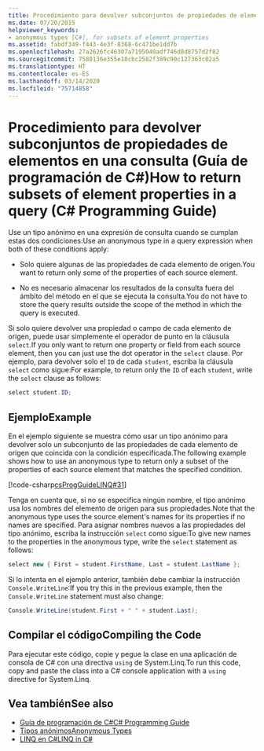```yaml
---
title: Procedimiento para devolver subconjuntos de propiedades de elementos en una consulta - Guía de programación de C#
ms.date: 07/20/2015
helpviewer_keywords:
- anonymous types [C#], for subsets of element properties
ms.assetid: fabdf349-f443-4e3f-8368-6c471be1dd7b
ms.openlocfilehash: 27a2626fc46307a7195040adf746d8d8757d2f82
ms.sourcegitcommit: 7588136e355e10cbc2582f389c90c127363c02a5
ms.translationtype: HT
ms.contentlocale: es-ES
ms.lasthandoff: 03/14/2020
ms.locfileid: "75714858"
---
```

# <a name="how-to-return-subsets-of-element-properties-in-a-query-c-programming-guide"></a><span data-ttu-id="45015-102">Procedimiento para devolver subconjuntos de propiedades de elementos en una consulta (Guía de programación de C#)</span><span class="sxs-lookup"><span data-stu-id="45015-102">How to return subsets of element properties in a query (C# Programming Guide)</span></span>
<span data-ttu-id="45015-103">Use un tipo anónimo en una expresión de consulta cuando se cumplan estas dos condiciones:</span><span class="sxs-lookup"><span data-stu-id="45015-103">Use an anonymous type in a query expression when both of these conditions apply:</span></span>  
  
- <span data-ttu-id="45015-104">Solo quiere algunas de las propiedades de cada elemento de origen.</span><span class="sxs-lookup"><span data-stu-id="45015-104">You want to return only some of the properties of each source element.</span></span>  
  
- <span data-ttu-id="45015-105">No es necesario almacenar los resultados de la consulta fuera del ámbito del método en el que se ejecuta la consulta.</span><span class="sxs-lookup"><span data-stu-id="45015-105">You do not have to store the query results outside the scope of the method in which the query is executed.</span></span>  
  
 <span data-ttu-id="45015-106">Si solo quiere devolver una propiedad o campo de cada elemento de origen, puede usar simplemente el operador de punto en la cláusula `select`.</span><span class="sxs-lookup"><span data-stu-id="45015-106">If you only want to return one property or field from each source element, then you can just use the dot operator in the `select` clause.</span></span> <span data-ttu-id="45015-107">Por ejemplo, para devolver solo el `ID` de cada `student`, escriba la cláusula `select` como sigue:</span><span class="sxs-lookup"><span data-stu-id="45015-107">For example, to return only the `ID` of each `student`, write the `select` clause as follows:</span></span>  
  
```csharp  
select student.ID;  
```  
  
## <a name="example"></a><span data-ttu-id="45015-108">Ejemplo</span><span class="sxs-lookup"><span data-stu-id="45015-108">Example</span></span>  
 <span data-ttu-id="45015-109">En el ejemplo siguiente se muestra cómo usar un tipo anónimo para devolver solo un subconjunto de las propiedades de cada elemento de origen que coincida con la condición especificada.</span><span class="sxs-lookup"><span data-stu-id="45015-109">The following example shows how to use an anonymous type to return only a subset of the properties of each source element that matches the specified condition.</span></span>  
  
 [!code-csharp[csProgGuideLINQ#31](~/samples/snippets/csharp/VS_Snippets_VBCSharp/csProgGuideLINQ/CS/csRef30LangFeatures_2.cs#31)]  
  
 <span data-ttu-id="45015-110">Tenga en cuenta que, si no se especifica ningún nombre, el tipo anónimo usa los nombres del elemento de origen para sus propiedades.</span><span class="sxs-lookup"><span data-stu-id="45015-110">Note that the anonymous type uses the source element's names for its properties if no names are specified.</span></span> <span data-ttu-id="45015-111">Para asignar nombres nuevos a las propiedades del tipo anónimo, escriba la instrucción `select` como sigue:</span><span class="sxs-lookup"><span data-stu-id="45015-111">To give new names to the properties in the anonymous type, write the `select` statement as follows:</span></span>  
  
```csharp  
select new { First = student.FirstName, Last = student.LastName };  
```  
  
 <span data-ttu-id="45015-112">Si lo intenta en el ejemplo anterior, también debe cambiar la instrucción `Console.WriteLine`:</span><span class="sxs-lookup"><span data-stu-id="45015-112">If you try this in the previous example, then the `Console.WriteLine` statement must also change:</span></span>  
  
```csharp  
Console.WriteLine(student.First + " " + student.Last);  
```  
  
## <a name="compiling-the-code"></a><span data-ttu-id="45015-113">Compilar el código</span><span class="sxs-lookup"><span data-stu-id="45015-113">Compiling the Code</span></span>  
  
<span data-ttu-id="45015-114">Para ejecutar este código, copie y pegue la clase en una aplicación de consola de C# con una directiva `using` de System.Linq.</span><span class="sxs-lookup"><span data-stu-id="45015-114">To run this code, copy and paste the class into a C# console application  with a `using` directive for System.Linq.</span></span>
  
## <a name="see-also"></a><span data-ttu-id="45015-115">Vea también</span><span class="sxs-lookup"><span data-stu-id="45015-115">See also</span></span>

- [<span data-ttu-id="45015-116">Guía de programación de C#</span><span class="sxs-lookup"><span data-stu-id="45015-116">C# Programming Guide</span></span>](../index.md)
- [<span data-ttu-id="45015-117">Tipos anónimos</span><span class="sxs-lookup"><span data-stu-id="45015-117">Anonymous Types</span></span>](./anonymous-types.md)
- [<span data-ttu-id="45015-118">LINQ en C#</span><span class="sxs-lookup"><span data-stu-id="45015-118">LINQ in C#</span></span>](../../linq/index.md)
